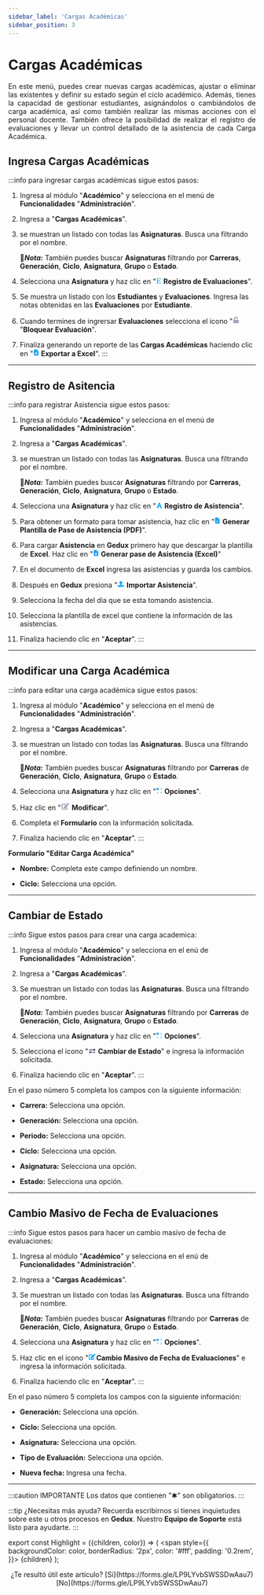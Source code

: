```yaml
---
sidebar_label: 'Cargas Académicas'
sidebar_position: 3
---
```

# Cargas Académicas

<div align="justify">En este menú, puedes crear nuevas cargas académicas, ajustar o eliminar las existentes y definir su estado según el ciclo académico. Además, tienes la capacidad de gestionar estudiantes, asignándolos o cambiándolos de carga académica, así como también realizar las mismas acciones con el personal docente. También ofrece la posibilidad de realizar el registro de evaluaciones y llevar un control detallado de la asistencia de cada Carga Académica.</div>

## Ingresa Cargas Académicas 

:::info para ingresar cargas académicas sigue estos pasos:

1. Ingresa al módulo "**Académico**" y selecciona en el menú de **Funcionalidades** "**Administración**".

2. Ingresa a "**Cargas Académicas**".

3. se muestran un listado con todas las **Asignaturas**. Busca una filtrando por el nombre.

    📌***Nota:*** También puedes buscar **Asignaturas** filtrando por **Carreras**, **Generación**, **Ciclo**, **Asignatura**, **Grupo** o **Estado**.

4. Selecciona una **Asignatura** y haz clic en "![](./img/IcoREv.png) **Registro de Evaluaciones**".

5. Se muestra un listado con los **Estudiantes** y **Evaluaciones**. Ingresa las notas obtenidas en las **Evaluaciones** por **Estudiante**.

6. Cuando termines de ingrersar **Evaluaciones** selecciona el icono "![](./img/IcoCan2.png) "**Bloquear Evaluación**".

7. Finaliza generando un reporte de las **Cargas Académicas** haciendo clic en "![](./img/IcoExl.png) **Exportar a Excel**".
:::
___

## Registro de Asitencia

:::info para registrar Asistencia sigue estos pasos:

1. Ingresa al módulo "**Académico**" y selecciona en el menú de **Funcionalidades** "**Administración**".

2. Ingresa a "**Cargas Académicas**".

3. se muestran un listado con todas las **Asignaturas**. Busca una filtrando por el nombre.

    📌***Nota:*** También puedes buscar **Asignaturas** filtrando por **Carreras**, **Generación**, **Ciclo**, **Asignatura**, **Grupo** o **Estado**.

4. Selecciona una **Asignatura** y haz clic en "![](./img/IcoRAs.png) **Registro de Asistencia**".

5. Para obtener un formato para tomar asistencia, haz clic en "![](./img/IcoPdf.png) **Generar Plantilla de Pase de Asistencia (PDF)**".

6. Para cargar **Asistencia** en **Gedux** primero hay que descargar la plantilla de **Excel**. Haz clic en "![](./img/IcoExl.png) **Generar pase de Asistencia (Excel)**" 

7. En el documento de **Excel** ingresa las asistencias y guarda los cambios.

8. Después en **Gedux** presiona "![](./img/IcoExp.png) **Importar Asistencia**".

9. Selecciona la fecha del dia que se esta tomando asistencia.

10. Selecciona la plantilla de excel que contiene la información de las asistencias.

11. Finaliza haciendo clic en "**Aceptar**".
:::
___

## Modificar una Carga Académica

:::info para editar una carga académica sigue estos pasos:

1. Ingresa al módulo "**Académico**" y selecciona en el menú de **Funcionalidades** "**Administración**".

2. Ingresa a "**Cargas Académicas**".

3. se muestran un listado con todas las **Asignaturas**. Busca una filtrando por el nombre.

    📌***Nota:*** También puedes buscar **Asignaturas** filtrando por **Carreras** de **Generación**, **Ciclo**, **Asignatura**, **Grupo** o **Estado**.

4. Selecciona una **Asignatura** y haz clic en "![](./img/IcoOpc.png) **Opciones**".

5. Haz clic en "![](./img/IcoEdt2.png) **Modificar**".

6. Completa el **Formulario** con la información solicitada.

7. Finaliza haciendo clic en "**Aceptar**".
:::

**Formulario "Editar Carga Académica"**

* **Nombre:** Completa este campo definiendo un nombre.

* **Ciclo:** Selecciona una opción.
___

## Cambiar de Estado

:::info Sigue estos pasos para crear una carga academica:

1. Ingresa al módulo "**Académico**" y selecciona en el enú de **Funcionalidades** "**Administración**".

2. Ingresa a "**Cargas Académicas**".

3. Se muestran un listado con todas las **Asignaturas**. Busca una filtrando por el nombre.

    📌***Nota:*** También puedes buscar **Asignaturas** filtrando por **Carreras** de **Generación**, **Ciclo**, **Asignatura**, **Grupo** o **Estado**.

4. Selecciona una **Asignatura** y haz clic en "![](./img/IcoOpc.png) **Opciones**".

5. Selecciona el icono "![](./img/IcoCam.png) **Cambiar de Estado**" e ingresa la información solicitada.

6. Finaliza haciendo clic en "**Aceptar**".
:::

En el paso número 5 completa los campos con la siguiente información:

* **Carrera:** Selecciona una opción.

* **Generación:** Selecciona una opción.

* **Periodo:** Selecciona una opción.

* **Ciclo:** Selecciona una opción.

* **Asignatura:** Selecciona una opción.

* **Estado:** Selecciona una opción.
___


## Cambio Masivo de Fecha de Evaluaciones

:::info Sigue estos pasos para hacer un cambio masivo de fecha de evaluaciones:

1. Ingresa al módulo "**Académico**" y selecciona en el enú de **Funcionalidades** "**Administración**".

2. Ingresa a "**Cargas Académicas**".

3. Se muestran un listado con todas las **Asignaturas**. Busca una filtrando por el nombre.

    📌***Nota:*** También puedes buscar **Asignaturas** filtrando por **Carreras** de **Generación**, **Ciclo**, **Asignatura**, **Grupo** o **Estado**.

4. Selecciona una **Asignatura** y haz clic en "![](./img/IcoOpc.png) **Opciones**".

5. Haz clic en el icono "**![](./img/IcoEdt.png)Cambio Masivo de Fecha de Evaluaciones**" e ingresa la información solicitada.

4. Finaliza haciendo clic en "**Aceptar**".
:::

En el paso número 5 completa los campos con la siguiente información:

* **Generación:** Selecciona una opción.

* **Ciclo:** Selecciona una opción.

* **Asignatura:** Selecciona una opción.

* **Tipo de Evaluación:** Selecciona una opción.

* **Nueva fecha:** Ingresa una fecha.
___


:::caution IMPORTANTE
Los datos que contienen "✱" son obligatorios.
:::

:::tip ¿Necesitas más ayuda?
Recuerda escribirnos si tienes inquietudes sobre este u otros procesos en **Gedux**. Nuestro **Equipo de Soporte** está listo para ayudarte.
:::

export const Highlight = ({children, color}) => (
  <span
    style={{
      backgroundColor: color,
      borderRadius: '2px',
      color: '#fff',
      padding: '0.2rem',
    }}>
    {children}
  </span>
);

<center>¿Te resultó útil este artículo? <Highlight color="#B0AEAC">[Si](https://forms.gle/LP9LYvbSWSSDwAau7)</Highlight> <Highlight color="#B0AEAC">[No](https://forms.gle/LP9LYvbSWSSDwAau7)</Highlight> </center>
